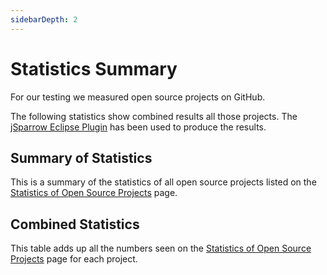 ```yaml
---
sidebarDepth: 2
---
```


# Statistics Summary

For our testing we measured open source projects on GitHub.

The following statistics show combined results all those projects. The [jSparrow Eclipse Plugin](/eclipse/getting-started.html) has been used to produce the results.

<h2>Summary of Statistics</h2>

This is a summary of the statistics of all open source projects listed on the [Statistics of Open Source Projects](/statistics/statistics.html) page. 

<statistics-summary />

<h2>Combined Statistics</h2>

This table adds up all the numbers seen on the [Statistics of Open Source Projects](/statistics/statistics.html) page for each project. 

<statistics-summary-all />